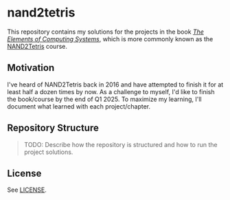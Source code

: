 # nand2tetris

This repository contains my solutions for the projects in the book _[The Elements of Computing Systems](https://mitpress.mit.edu/9780262539807/the-elements-of-computing-systems/)_, which is more commonly known as the [NAND2Tetris](https://www.nand2tetris.org/) course.

## Motivation

I've heard of NAND2Tetris back in 2016 and have attempted to finish it for at least half a dozen times by now. As a challenge to myself, I'd like to finish the book/course by the end of Q1 2025. To maximize my learning, I'll document what learned with each project/chapter.

## Repository Structure

> TODO: Describe how the repository is structured and how to run the project solutions.

## License

See [LICENSE](./LICENSE).
